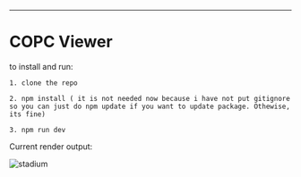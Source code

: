 -----------------------------------------------------------------------------------------------

# COPC Viewer

to install and run:

```
1. clone the repo
```
```
2. npm install ( it is not needed now because i have not put gitignore so you can just do npm update if you want to update package. Othewise, its fine)
```
```
3. npm run dev
```
Current render output:

![stadium](https://user-images.githubusercontent.com/11494733/230849715-2e4f49fc-b3d9-4a0e-9c16-392173fa2797.png)
